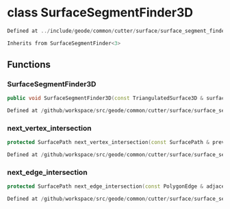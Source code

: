 # class SurfaceSegmentFinder3D

```cpp
Defined at ../include/geode/common/cutter/surface/surface_segment_finder3d.h#19
```

```cpp
Inherits from SurfaceSegmentFinder<3>
```



## Functions

### SurfaceSegmentFinder3D

```cpp
public void SurfaceSegmentFinder3D(const TriangulatedSurface3D & surface, index_t begin, index_t end, const Plane & plane)
```

```cpp
Defined at /github/workspace/src/geode/common/cutter/surface/surface_segment_finder3d.cpp#21
```

### next_vertex_intersection

```cpp
protected SurfacePath next_vertex_intersection(const SurfacePath & previous_path, index_t vertex)
```

```cpp
Defined at /github/workspace/src/geode/common/cutter/surface/surface_segment_finder3d.cpp#49
```

### next_edge_intersection

```cpp
protected SurfacePath next_edge_intersection(const PolygonEdge & adjacent_edge)
```

```cpp
Defined at /github/workspace/src/geode/common/cutter/surface/surface_segment_finder3d.cpp#30
```



